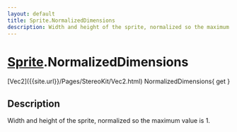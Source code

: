 ```yaml
---
layout: default
title: Sprite.NormalizedDimensions
description: Width and height of the sprite, normalized so the maximum value is 1.
---
```

# [Sprite]({{site.url}}/Pages/StereoKit/Sprite.html).NormalizedDimensions

<div class='signature' markdown='1'>
[Vec2]({{site.url}}/Pages/StereoKit/Vec2.html) NormalizedDimensions{ get }
</div>

## Description
Width and height of the sprite, normalized so the
maximum value is 1.

